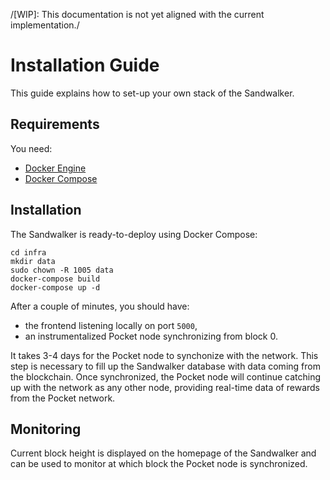 /[WIP]: This documentation is not yet aligned with the current implementation./

# Installation Guide

This guide explains how to set-up your own stack of the Sandwalker.

## Requirements

You need:

- [Docker Engine](https://docs.docker.com/engine/install/)
- [Docker Compose](https://docs.docker.com/compose/install/)

## Installation

The Sandwalker is ready-to-deploy using Docker Compose:

```
cd infra
mkdir data
sudo chown -R 1005 data
docker-compose build
docker-compose up -d
```

After a couple of minutes, you should have:

- the frontend listening locally on port `5000`,
- an instrumentalized Pocket node synchronizing from block 0.

It takes 3-4 days for the Pocket node to synchonize with the
network. This step is necessary to fill up the Sandwalker database
with data coming from the blockchain. Once synchronized, the Pocket
node will continue catching up with the network as any other node,
providing real-time data of rewards from the Pocket network.

## Monitoring

Current block height is displayed on the homepage of the Sandwalker
and can be used to monitor at which block the Pocket node is
synchronized.
